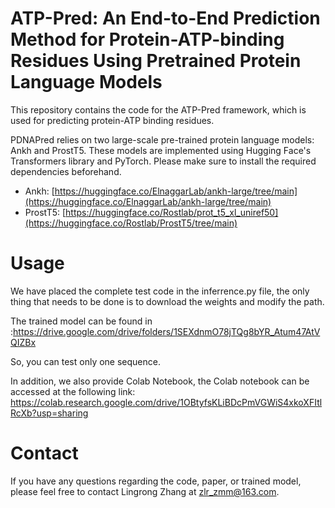 # ATP-Pred: An End-to-End Prediction Method for Protein-ATP-binding Residues Using Pretrained Protein Language Models

This repository contains the code for the ATP-Pred framework, which is used for predicting protein-ATP binding residues. 

PDNAPred relies on two large-scale pre-trained protein language models: Ankh and ProstT5. These models are implemented using Hugging Face's Transformers library and PyTorch. Please make sure to install the required dependencies beforehand.

- Ankh: [https://huggingface.co/ElnaggarLab/ankh-large/tree/main](https://huggingface.co/ElnaggarLab/ankh-large/tree/main)
- ProstT5: [https://huggingface.co/Rostlab/prot_t5_xl_uniref50](https://huggingface.co/Rostlab/ProstT5/tree/main)

# Usage

We have placed the complete test code in the inferrence.py file, the only thing that needs to be done is to download the weights and modify the path.

The trained model can be found in :https://drive.google.com/drive/folders/1SEXdnmO78jTQg8bYR_Atum47AtVQIZBx

So, you can test only one sequence.

In addition, we also provide Colab Notebook, the Colab notebook can be accessed at the following link:
https://colab.research.google.com/drive/1OBtyfsKLiBDcPmVGWiS4xkoXFItlRcXb?usp=sharing


# Contact

If you have any questions regarding the code, paper, or trained model, please feel free to contact Lingrong Zhang at [zlr_zmm@163.com](mailto:zlr_zmm@163.com).
